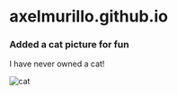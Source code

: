 # axelmurillo.github.io

### Added a cat picture for fun
I have never owned a cat!

![cat](https://user-images.githubusercontent.com/122233079/215626927-a857f9a0-64cb-48d0-91bd-46868d601dc6.png)
